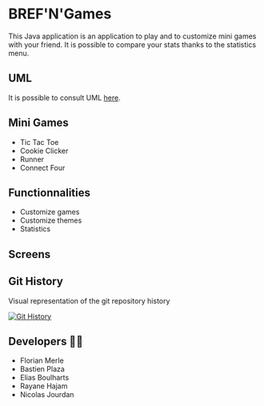# BREF'N'Games
This Java application is an application to play and to customize mini games with your friend. It is possible to compare your stats thanks to the statistics menu.

## UML
It is possible to consult UML [here](https://nicolasjourdan.github.io/brefngames/).

## Mini Games
- Tic Tac Toe
- Cookie Clicker
- Runner
- Connect Four

## Functionnalities
- Customize games
- Customize themes
- Statistics

## Screens

## Git History
Visual representation of the git repository history

[![Git History](https://img.youtube.com/vi/5eXdmkSbQG4/0.jpg)](https://youtu.be/5eXdmkSbQG4)

## Developers 👨‍💻
- Florian Merle
- Bastien Plaza
- Elias Boulharts
- Rayane Hajam
- Nicolas Jourdan
